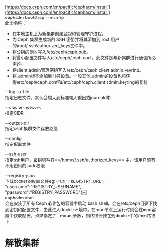[https://docs.ceph.com/en/pacific/cephadm/install/](https://docs.ceph.com/en/pacific/cephadm/install/)  
cephadm bootstrap --mon-ip *<mon-ip>*  
此命令将：

- 在本地主机上为新集群创建监视和管理守护进程。
- 为 Ceph 集群生成新的 SSH 密钥并将其添加到 root 用户的/root/.ssh/authorized_keys文件中。
- 将公钥的副本写入/etc/ceph/ceph.pub。
- 将最小配置文件写入/etc/ceph/ceph.conf。此文件是与新集群进行通信所必需的。
- 将client.admin管理密钥写入/etc/ceph/ceph.client.admin.keyring。
- 将_admin标签添加到引导设备。一般其他_admin的设备也将获得/etc/ceph/ceph.conf和/etc/ceph/ceph.client.admin.keyring的复制
 
--log-to-file  
指定日志文件，默认会输入到标准输入输出或journald中
 
--cluster-network  
指定CIDR
 
--output-dir  
指定ceph集群文件存放路径
 
--config  
指定配置文件
 
--ssh-user  
指定ssh用户，密钥填写在==/home/*<user>*/.ssh/authorized_keys==.中，该用户须有不用密码的sudo权限
 
--registry-json  
下载docker的配置文件eg: {"url":"REGISTRY_URL", "username":"REGISTRY_USERNAME", "password":"REGISTRY_PASSWORD"}￼  
cephadm shell  
会在安装了所有 Ceph 软件包的容器中启动 bash shell，会在/etc/ceph目录下找到密钥和配置文件，由此进入docker环境中。在mon节点上运行时则会在mon容器中获取配置，如果指定了--mount参数，则路径会挂在到docker中的/mnt路径下
 
# 解散集群